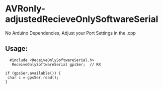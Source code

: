 # AVRonly-adjustedRecieveOnlySoftwareSerial
 No Arduino Dependencies,
 Adjust your Port Settings in the .cpp
 
## Usage:
```
  #include <ReceiveOnlySoftwareSerial.h>
   ReceiveOnlySoftwareSerial gpsSer;  // RX 
   ```
   
   ```
if (gpsSer.available()) {
    char c = gpsSer.read();
}
   ```

